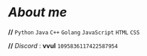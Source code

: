 # *About me*

**//** ``Python`` ``Java`` ``C++`` ``Golang`` ``JavaScript`` ``HTML`` ``CSS``

**//** *Discord* : **vvul** ``1095836117422587954``
